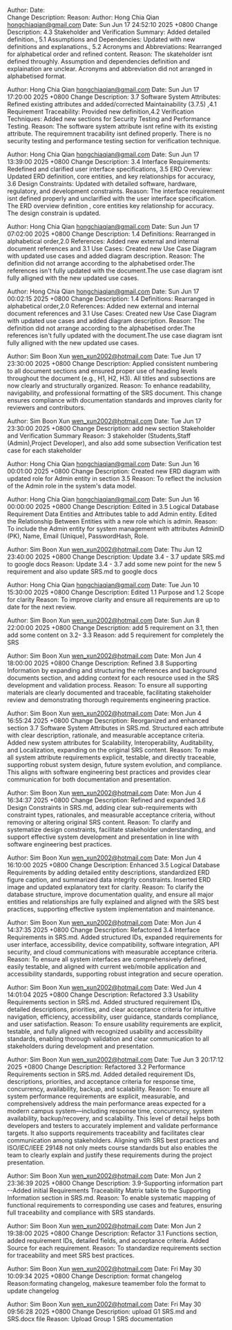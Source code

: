 <!-- dont change the format  -->
Author:
Date:   
Change Description: 
Reason: 
Author: Hong Chia Qian <hongchiaqian@gmail.com>
Date:   Sun Jun 17 24:52:10 2025 +0800
Change Description: 4.3 Stakeholder and Verification Summary: Added detailed definition., 5.1 Assumptions and Dependencies: Updated with new definitions and explanations., 5.2 Acronyms and Abbreviations: Rearranged for alphabetical order and refined content.
Reason: The skateholder isnt defined throughly. Assumption and dependencies definition and explaination are unclear. Acronyms and abbreviation did not arranged in alphabetised format. 

Author: Hong Chia Qian <hongchiaqian@gmail.com>
Date:   Sun Jun 17 17:20:00 2025 +0800
Change Description: 3.7 Software System Attributes: Refined existing attributes and added/corrected Maintainability (3.7.5) ,4.1 Requirement Traceability: Provided new definition,4.2 Verification Techniques: Added new sections for Security Testing and Performance Testing.
Reason: The software system attribute isnt refine with its existing attribute. The requiremnent tracability isnt defined properly. There is no security testing and performance testing section for verification technique.

Author: Hong Chia Qian <hongchiaqian@gmail.com>
Date:   Sun Jun 17 13:39:00 2025 +0800
Change Description: 3.4 Interface Requirements: Redefined and clarified user interface specifications, 3.5 ERD Overview: Updated ERD definition, core entities, and key relationships for accuracy, 3.6 Design Constraints: Updated with detailed software, hardware, regulatory, and development constraints.
Reason: The interface requirement isnt defined properly and unclarified with the user interface specification. The ERD overview definition , core entities key relationship for accuracy. The design constrain is updated. 

Author: Hong Chia Qian <hongchiaqian@gmail.com>
Date:   Sun Jun 17 07:02:00 2025 +0800
Change Description: 1.4 Definitions: Rearranged in alphabetical order,2.0 References: Added new external and internal document references and 3.1 Use Cases: Created new Use Case Diagram with updated use cases and added diagram description.
Reason: The definition did not arrange according to the alphabetised order.The references isn't fully updated with the document.The use case diagram isnt fully alligned with the new updated use cases. 

Author: Hong Chia Qian <hongchiaqian@gmail.com>
Date:   Sun Jun 17 00:02:15 2025 +0800
Change Description: 1.4 Definitions: Rearranged in alphabetical order,2.0 References: Added new external and internal document references and 3.1 Use Cases: Created new Use Case Diagram with updated use cases and added diagram description.
Reason: The definition did not arrange according to the alphabetised order.The references isn't fully updated with the document.The use case diagram isnt fully alligned with the new updated use cases. 

Author: Sim Boon Xun <wen_xun2002@hotmail.com>
Date:    Tue Jun 17 23:30:00 2025 +0800 
Change Description: Applied consistent numbering to all document sections and ensured proper use of heading levels throughout the document (e.g., H1, H2, H3). All titles and subsections are now clearly and structurally organized.
Reason: To enhance readability, navigability, and professional formatting of the SRS document. This change ensures compliance with documentation standards and improves clarity for reviewers and contributors. 

Author: Sim Boon Xun <wen_xun2002@hotmail.com>
Date:    Tue Jun 17 23:30:00 2025 +0800 
Change Description: add new section Stakeholder and Verification Summary 
Reason: 3 stakeholder (Students,Staff (Admin),Project Developer), and also add some subsection Verification test case for each stakeholder 

Author: Hong Chia Qian <hongchiaqian@gmail.com>
Date:   Sun Jun 16 00:01:00 2025 +0800
Change Description: Created new ERD diagram with updated role for Admin entity in section 3.5
Reason: To reflect the inclusion of the Admin role in the system's data model.

Author: Hong Chia Qian <hongchiaqian@gmail.com>
Date:   Sun Jun 16 00:00:00 2025 +0800
Change Description: Edited in 3.5 Logical Database Requirement Data Entities and Attributes table to add Admin entity. Edited the Relationship Between Entities with a new role which is admin. 
Reason: To include the Admin entity for system management with attributes AdminID (PK), Name, Email (Unique), PasswordHash, Role.

Author: Sim Boon Xun <wen_xun2002@hotmail.com>
Date:    Thu Jun 12 23:40:00 2025 +0800 
Change Description: Update 3.4 - 3.7  update SRS.md to google docs
Reason: Update 3.4 - 3.7 add some new point for the new 5 requirement and also update SRS.md to google docs

Author: Hong Chia Qian <hongchiaqian@gmail.com>
Date:   Tue Jun 10 15:30:00 2025 +0800
Change Description: Edited 1.1 Purpose and 1.2 Scope for clarity
Reason: To improve clarity and ensure all requirements are up to date for the next review.

Author: Sim Boon Xun <wen_xun2002@hotmail.com>
Date:    Sun Jun 8 22:00:00 2025 +0800
Change Description: add 5 requirement on 3.1, then add some content on 3.2- 3.3
Reason: add 5 requirement for completely the SRS

Author: Sim Boon Xun <wen_xun2002@hotmail.com>
Date:   Mon Jun 4 18:00:00 2025 +0800
Change Description: Refined 3.8 Supporting Information by expanding and structuring the references and background documents section, and adding context for each resource used in the SRS development and validation process.
Reason: To ensure all supporting materials are clearly documented and traceable, facilitating stakeholder review and demonstrating thorough requirements engineering practice.

Author: Sim Boon Xun <wen_xun2002@hotmail.com>
Date:   Mon Jun 4 16:55:24 2025 +0800
Change Description: Reorganized and enhanced section 3.7 Software System Attributes in SRS.md. Structured each attribute with clear description, rationale, and measurable acceptance criteria. Added new system attributes for Scalability, Interoperability, Auditability, and Localization, expanding on the original SRS content.
Reason: To make all system attribute requirements explicit, testable, and directly traceable, supporting robust system design, future system evolution, and compliance. This aligns with software engineering best practices and provides clear communication for both documentation and presentation.

Author: Sim Boon Xun <wen_xun2002@hotmail.com>
Date:   Mon Jun 4 16:34:37 2025 +0800
Change Description: Refined and expanded 3.6 Design Constraints in SRS.md, adding clear sub-requirements with constraint types, rationales, and measurable acceptance criteria, without removing or altering original SRS content.
Reason: To clarify and systematize design constraints, facilitate stakeholder understanding, and support effective system development and presentation in line with software engineering best practices.

Author: Sim Boon Xun <wen_xun2002@hotmail.com>
Date: Mon Jun 4 16:10:00 2025 +0800
Change Description: Enhanced 3.5 Logical Database Requirements by adding detailed entity descriptions, standardized ERD figure caption, and summarized data integrity constraints. Inserted ERD image and updated explanatory text for clarity.
Reason: To clarify the database structure, improve documentation quality, and ensure all major entities and relationships are fully explained and aligned with the SRS best practices, supporting effective system implementation and maintenance.

Author: Sim Boon Xun <wen_xun2002@hotmail.com>
Date:   Mon Jun 4 14:37:35 2025 +0800
Change Description: Refactored 3.4 Interface Requirements in SRS.md. Added structured IDs, expanded requirements for user interface, accessibility, device compatibility, software integration, API security, and cloud communications with measurable acceptance criteria.
Reason: To ensure all system interfaces are comprehensively defined, easily testable, and aligned with current web/mobile application and accessibility standards, supporting robust integration and secure operation.

Author: Sim Boon Xun <wen_xun2002@hotmail.com>
Date:   Wed Jun 4 14:01:04 2025 +0800
Change Description: Refactored 3.3 Usability Requirements section in SRS.md. Added structured requirement IDs, detailed descriptions, priorities, and clear acceptance criteria for intuitive navigation, efficiency, accessibility, user guidance, standards compliance, and user satisfaction.
Reason: To ensure usability requirements are explicit, testable, and fully aligned with recognized usability and accessibility standards, enabling thorough validation and clear communication to all stakeholders during development and presentation.

Author: Sim Boon Xun <wen_xun2002@hotmail.com>
Date:   Tue Jun 3 20:17:12 2025 +0800
Change Description: Refactored 3.2 Performance Requirements section in SRS.md. Added detailed requirement IDs, descriptions, priorities, and acceptance criteria for response time, concurrency, availability, backup, and scalability.
Reason: To ensure all system performance requirements are explicit, measurable, and comprehensively address the main performance areas expected for a modern campus system—including response time, concurrency, system availability, backup/recovery, and scalability. 
This level of detail helps both developers and testers to accurately implement and validate performance targets. 
It also supports requirements traceability and facilitates clear communication among stakeholders. 
Aligning with SRS best practices and ISO/IEC/IEEE 29148 not only meets course standards but also enables the team to clearly explain and justify these requirements during the project presentation.

Author: Sim Boon Xun <wen_xun2002@hotmail.com>
Date:   Mon Jun 2 23:36:39 2025 +0800
Change Description: 3.9-Supporting information part --Added initial Requirements Traceability Matrix table to the Supporting Information section in SRS.md.
Reason: To enable systematic mapping of functional requirements to corresponding use cases and features, ensuring full traceability and compliance with SRS standards.

Author: Sim Boon Xun <wen_xun2002@hotmail.com>
Date:   Mon Jun 2 19:38:00 2025 +0800
Change Description: Refactor 3.1 Functions section, added requirement IDs, detailed fields, and acceptance criteria. Added Source for each requirement.
Reason: To standardize requirements section for traceability and meet SRS best practices.

Author: Sim Boon Xun <wen_xun2002@hotmail.com>
Date:   Fri May 30 10:09:34 2025 +0800
Change Description: format changelog 
Reason:formating changelog, makesure teamember folo the format to update changelog

Author: Sim Boon Xun <wen_xun2002@hotmail.com>
Date:   Fri May 30 09:56:28 2025 +0800
Change Description: upload G1 SRS.md and SRS.docx file 
Reason: Upload Group 1 SRS documentation
